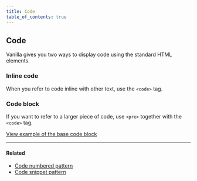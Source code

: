 ```yaml
---
title: Code
table_of_contents: true
---
```


## Code

Vanilla gives you two ways to display code using the standard HTML elements.

### Inline code

When you refer to code inline with other text, use the <code>&lt;code&gt;</code> tag.

### Code block

If you want to refer to a larger piece of code, use <code>&lt;pre&gt;</code> together with the <code>&lt;code&gt;</code> tag.

<a href="https://vanilla-framework.github.io/vanilla-framework/examples/base/code/"
    class="js-example">
    View example of the base code block
</a>

<hr />

#### Related

* [Code numbered pattern](/en/patterns/code-numbered)
* [Code snippet pattern](/en/patterns/code-snippet)
